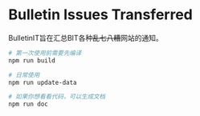 # Bulletin Issues Transferred

BulletinIT旨在汇总BIT各种~~乱七八糟~~网站的通知。

```powershell
# 第一次使用前需要先编译
npm run build

# 日常使用
npm run update-data

# 如果你想看看代码，可以生成文档
npm run doc
```
